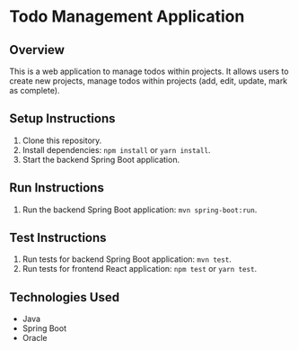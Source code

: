# Todo Management Application

## Overview
This is a  web application to manage todos within projects. It allows users to create new projects, manage todos within projects (add, edit, update, mark as complete).

## Setup Instructions
1. Clone this repository.
2. Install dependencies: `npm install` or `yarn install`.
3. Start the backend Spring Boot application.

## Run Instructions
1. Run the backend Spring Boot application: `mvn spring-boot:run`.

## Test Instructions
1. Run tests for backend Spring Boot application: `mvn test`.
2. Run tests for frontend React application: `npm test` or `yarn test`.

## Technologies Used
- Java
- Spring Boot
- Oracle

